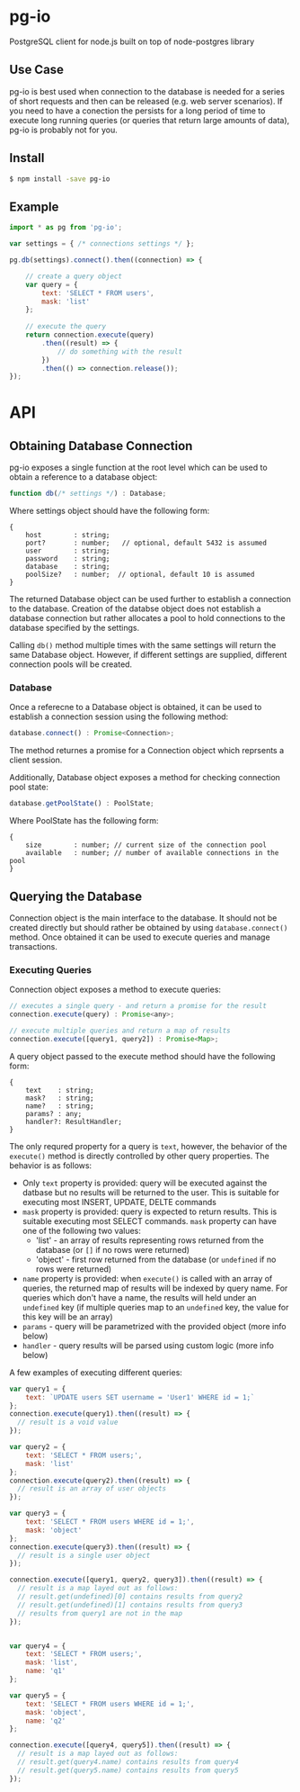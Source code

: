 ﻿# pg-io

PostgreSQL client for node.js built on top of node-postgres library

## Use Case

pg-io is best used when connection to the database is needed for a series of short requests and then can be released (e.g. web server scenarios). If you need to have a conection the persists for a long period of time to execute long running queries (or queries that return large amounts of data), pg-io is probably not for you.

## Install

```sh
$ npm install -save pg-io
```

## Example

```JavaScript
import * as pg from 'pg-io';

var settings = { /* connections settings */ };

pg.db(settings).connect().then((connection) => {

	// create a query object
	var query = {
		text: 'SELECT * FROM users',
		mask: 'list'
	};
	
	// execute the query
	return connection.execute(query)
		.then((result) => {
			// do something with the result
		})
		.then(() => connection.release());
});
```

# API

## Obtaining Database Connection

pg-io exposes a single function at the root level which can be used to obtain a reference to a database object:

```JavaScript
function db(/* settings */) : Database;
```
Where settings object should have the following form:
```
{
    host        : string;
    port?       : number;	// optional, default 5432 is assumed
    user        : string;
    password    : string;
    database    : string;
    poolSize?   : number;  // optional, default 10 is assumed
}
```
The returned Database object can be used further to establish a connection to the database. Creation of the databse object does not establish a database connection but rather allocates a pool to hold connections to the database specified by the settings.

Calling `db()` method multiple times with the same settings will return the same Database object. However, if different settings are supplied, different connection pools will be created.

### Database
Once a referecne to a Database object is obtained, it can be used to establish a connection session using the following method:

```JavaScript
database.connect() : Promise<Connection>;
```
The method returnes a promise for a Connection object which reprsents a client session.

Additionally, Database object exposes a method for checking connection pool state:

```JavaScript
database.getPoolState() : PoolState;
```

Where PoolState has the following form:
```
{
    size		: number; // current size of the connection pool
    available	: number; // number of available connections in the pool
}
```

## Querying the Database
Connection object is the main interface to the database. It should not be created directly but should rather be obtained by using `database.connect()` method. Once obtained it can be used to execute queries and manage transactions.

### Executing Queries
Connection object exposes a method to execute queries:

```JavaScript
// executes a single query - and return a promise for the result
connection.execute(query) : Promise<any>;

// execute multiple queries and return a map of results
connection.execute([query1, query2]) : Promise<Map>;
```

A query object passed to the execute method should have the following form:

```
{
    text    : string;
	mask?   : string;
    name?   : string;
    params? : any;
    handler?: ResultHandler;
}
```

The only requred property for a query is `text`, however, the behavior of the `execute()` method is directly controlled by other query properties. The behavior is as follows:

  * Only `text` property is provided: query will be executed against the datbase but no results will be returned to the user. This is suitable for executing most INSERT, UPDATE, DELTE commands
  * `mask` property is provided: query is expected to return results. This is suitable executing most SELECT commands. `mask` property can have one of the following two values:
    * 'list' - an array of results representing rows returned from the database (or `[]` if no rows were returned)
	* 'object' - first row returned from the database (or `undefined` if no rows were returned)
  * `name` property is provided: when `execute()` is called with an array of queries, the returned map of results will be indexed by query name. For queries which don't have a name, the results will held under an `undefined` key (if multiple queries map to an `undefined` key, the value for this key will be an array)
  * `params` - query will be parametrized with the provided object (more info below)
  * `handler` - query results will be parsed using custom logic (more info below)

A few examples of executing different queries:

```JavaScript
var query1 = {
	text: `UPDATE users SET username = 'User1' WHERE id = 1;`
};
connection.execute(query1).then((result) => {
  // result is a void value
});

var query2 = {
	text: 'SELECT * FROM users;',
	mask: 'list'
};
connection.execute(query2).then((result) => {
  // result is an array of user objects
});

var query3 = {
	text: 'SELECT * FROM users WHERE id = 1;',
	mask: 'object'
};
connection.execute(query3).then((result) => {
  // result is a single user object
});

connection.execute([query1, query2, query3]).then((result) => {
  // result is a map layed out as follows:
  // result.get(undefined)[0] contains results from query2
  // result.get(undefined)[1] contains results from query3
  // results from query1 are not in the map
});


var query4 = {
	text: 'SELECT * FROM users;',
	mask: 'list',
	name: 'q1'
};

var query5 = {
	text: 'SELECT * FROM users WHERE id = 1;',
	mask: 'object',
	name: 'q2'
};

connection.execute([query4, query5]).then((result) => {
  // result is a map layed out as follows:
  // result.get(query4.name) contains results from query4
  // result.get(query5.name) contains results from query5
});
```